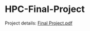 # HPC-Final-Project
Project details: [Final Project.pdf](https://github.com/rrrabittt/HPC-Final-Project/files/8596876/Final.Project.pdf)

